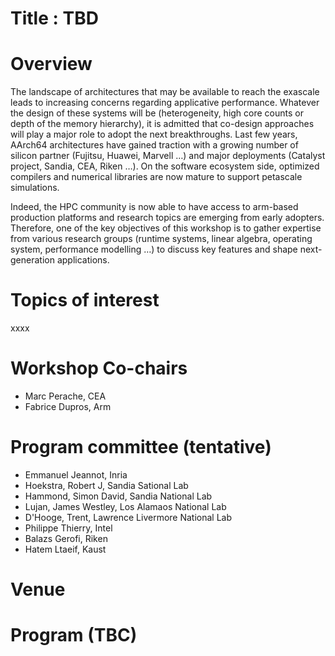 # Title : TBD

# Overview

The landscape of architectures that may be available to reach the exascale leads to increasing concerns regarding applicative performance. Whatever the design of these systems will be (heterogeneity, high core counts or depth of the memory hierarchy), it is admitted that co-design approaches will play a major role to adopt the next breakthroughs. Last few years, AArch64 architectures have gained traction with a growing number of silicon partner (Fujitsu, Huawei, Marvell …) and major deployments (Catalyst project, Sandia, CEA, Riken …).  On the software ecosystem side, optimized compilers and numerical libraries are now mature to support petascale simulations.


 Indeed, the HPC community is now able to have access to arm-based production platforms and research topics are emerging from early adopters.  Therefore, one of the key objectives of this workshop is to gather expertise from various research groups (runtime systems, linear algebra, operating system, performance modelling …) to discuss key features and shape next-generation applications. 
 
 

# Topics of interest

xxxx

# Workshop Co-chairs
* Marc Perache, CEA 
* Fabrice Dupros, Arm	

# Program committee (tentative)

* Emmanuel Jeannot,	Inria
* Hoekstra, Robert J,	Sandia Sational Lab
* Hammond, Simon David,	Sandia National Lab
* Lujan, James Westley,	Los Alamaos National Lab
* D'Hooge, Trent, Lawrence Livermore National Lab
* Philippe Thierry,	Intel
*	Balazs Gerofi, Riken
* Hatem Ltaeif, Kaust



# Venue


  
# Program (TBC)
